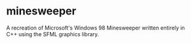# minesweeper
A recreation of Microsoft's Windows 98 Minesweeper written entirely in C++ using the SFML graphics library.
